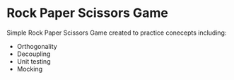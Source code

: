# Rock Paper Scissors Game

Simple Rock Paper Scissors Game created to practice conecepts including:
- Orthogonality
- Decoupling
- Unit testing
- Mocking
